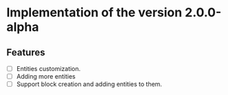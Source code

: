 # Implementation of the version 2.0.0-alpha

## Features

- [ ] Entities customization.
- [ ] Adding more entities
- [ ] Support block creation and adding entities to them.
